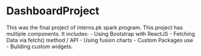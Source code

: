 # DashboardProject
This was the final project of interns.pk spark program.  This project has multiple components. It includes: - Using Bootstrap with ReactJS - Fetching Data via fetch() method / API - Using fusion charts - Custom Packages use - Building custom widgets.
